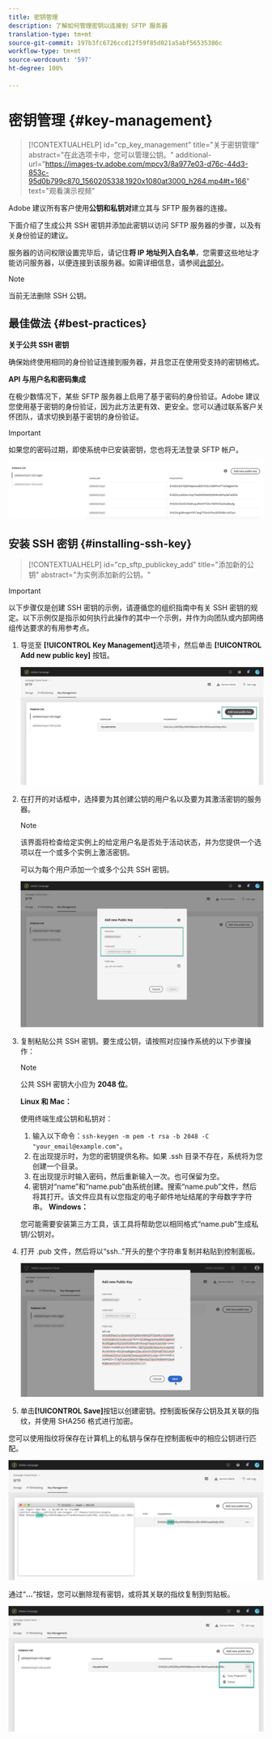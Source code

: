 ```yaml
---
title: 密钥管理
description: 了解如何管理密钥以连接到 SFTP 服务器
translation-type: tm+mt
source-git-commit: 197b3fc6726ccd12f59f85d021a5abf56535386c
workflow-type: tm+mt
source-wordcount: '597'
ht-degree: 100%

---
```



# 密钥管理 {#key-management}

>[!CONTEXTUALHELP]
>id="cp_key_management"
>title="关于密钥管理"
>abstract="在此选项卡中，您可以管理公钥。"
>additional-url="https://images-tv.adobe.com/mpcv3/8a977e03-d76c-44d3-853c-95d0b799c870_1560205338.1920x1080at3000_h264.mp4#t=166" text="观看演示视频"

Adobe 建议所有客户使用&#x200B;**公钥和私钥对**&#x200B;建立其与 SFTP 服务器的连接。

下面介绍了生成公共 SSH 密钥并添加此密钥以访问 SFTP 服务器的步骤，以及有关身份验证的建议。

服务器的访问权限设置完毕后，请记住&#x200B;**将 IP 地址列入白名单**，您需要这些地址才能访问服务器，以便连接到该服务器。如需详细信息，请参阅[此部分](../../instances-settings/using/ip-whitelisting-instance-access.md)。

>[!NOTE]
>
>当前无法删除 SSH 公钥。

## 最佳做法 {#best-practices}

**关于公共 SSH 密钥**

确保始终使用相同的身份验证连接到服务器，并且您正在使用受支持的密钥格式。

**API 与用户名和密码集成**

在极少数情况下，某些 SFTP 服务器上启用了基于密码的身份验证。Adobe 建议您使用基于密钥的身份验证，因为此方法更有效、更安全。您可以通过联系客户关怀团队，请求切换到基于密钥的身份验证。

>[!IMPORTANT]
>
>如果您的密码过期，即使系统中已安装密钥，您也将无法登录 SFTP 帐户。

![](assets/control_panel_passwordexpires.png)

## 安装 SSH 密钥 {#installing-ssh-key}

>[!CONTEXTUALHELP]
>id="cp_sftp_publickey_add"
>title="添加新的公钥"
>abstract="为实例添加新的公钥。"

>[!IMPORTANT]
>
>以下步骤仅是创建 SSH 密钥的示例，请遵循您的组织指南中有关 SSH 密钥的规定。以下示例仅是指示如何执行此操作的其中一个示例，并作为向团队或内部网络组传达要求的有用参考点。

1. 导览至 **[!UICONTROL Key Management]**&#x200B;选项卡，然后单击 **[!UICONTROL Add new public key]** 按钮。

   ![](assets/key0.png)

1. 在打开的对话框中，选择要为其创建公钥的用户名以及要为其激活密钥的服务器。

   >[!NOTE]
   >
   >该界面将检查给定实例上的给定用户名是否处于活动状态，并为您提供一个选项以在一个或多个实例上激活密钥。
   >
   >可以为每个用户添加一个或多个公共 SSH 密钥。

   ![](assets/key1.png)

1. 复制粘贴公共 SSH 密钥。要生成公钥，请按照对应操作系统的以下步骤操作：

   >[!NOTE]
   >
   >公共 SSH 密钥大小应为 **2048 位**。

   **Linux 和 Mac：**

   使用终端生成公钥和私钥对：
   1. 输入以下命令：`ssh-keygen -m pem -t rsa -b 2048 -C "your_email@example.com"`。
   1. 在出现提示时，为您的密钥提供名称。如果 .ssh 目录不存在，系统将为您创建一个目录。
   1. 在出现提示时输入密码，然后重新输入一次。也可保留为空。
   1. 密钥对“name”和“name.pub”由系统创建。搜索“name.pub”文件，然后将其打开。该文件应具有以您指定的电子邮件地址结尾的字母数字字符串。
   **Windows：**

   您可能需要安装第三方工具，该工具将帮助您以相同格式“name.pub”生成私钥/公钥对。

1. 打开 .pub 文件，然后将以“ssh..”开头的整个字符串复制并粘贴到控制面板。

   ![](assets/publickey.png)

1. 单击&#x200B;**[!UICONTROL Save]**&#x200B;按钮以创建密钥。控制面板保存公钥及其关联的指纹，并使用 SHA256 格式进行加密。

您可以使用指纹将保存在计算机上的私钥与保存在控制面板中的相应公钥进行匹配。

![](assets/fingerprint_compare.png)

通过“**...**”按钮，您可以删除现有密钥，或将其关联的指纹复制到剪贴板。

![](assets/key_options.png)
